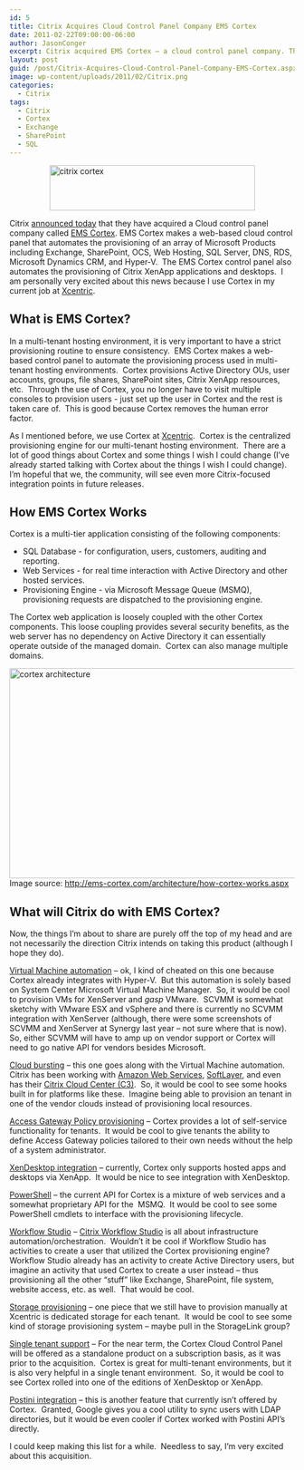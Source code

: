```yaml
---
id: 5
title: Citrix Acquires Cloud Control Panel Company EMS Cortex
date: 2011-02-22T09:00:00-06:00
author: JasonConger
excerpt: Citrix acquired EMS Cortex – a cloud control panel company. This web-based control panel allows for provisioning of a multitude of resources including Microsoft Exchange, Citrix XenApp, Microsoft SharePoint, DNS, SQL, Hyper-V, and more.
layout: post
guid: /post/Citrix-Acquires-Cloud-Control-Panel-Company-EMS-Cortex.aspx
image: wp-content/uploads/2011/02/Citrix.png
categories:
  - Citrix
tags:
  - Citrix
  - Cortex
  - Exchange
  - SharePoint
  - SQL
---
```

<a href="http://www.jasonconger.com/images/articleImages/citrix%20cortex.png" target="_blank" rel="lightbox"><img style="background-image: none; margin: 0px auto; padding-left: 0px; padding-right: 0px; display: block; float: none; padding-top: 0px; border-width: 0px;" title="citrix cortex" src="http://www.jasonconger.com/images/articleImages/citrix%20cortex_thumb.png" border="0" alt="citrix cortex" width="363" height="80" /></a>

Citrix <a href="http://community.citrix.com/display/ocb/2011/02/22/Citrix+Betting+Big+on+Cloud+App+Delivery" target="_blank">announced today</a> that they have acquired a Cloud control panel company called <a href="http://ems-cortex.com/" target="_blank">EMS Cortex</a>. EMS Cortex makes a web-based cloud control panel that automates the provisioning of an array of Microsoft Products including Exchange, SharePoint, OCS, Web Hosting, SQL Server, DNS, RDS, Microsoft Dynamics CRM, and Hyper-V.&nbsp; The EMS Cortex control panel also automates the provisioning of Citrix XenApp applications and desktops.&nbsp; I am personally very excited about this news because I use Cortex in my current job at <a href="http://xcentric.com/" target="_blank">Xcentric</a>.
<h2>What is EMS Cortex?</h2>
In a multi-tenant hosting environment, it is very important to have a strict provisioning routine to ensure consistency.&nbsp; EMS Cortex makes a web-based control panel to automate the provisioning process used in multi-tenant hosting environments.&nbsp; Cortex provisions Active Directory OUs, user accounts, groups, file shares, SharePoint sites, Citrix XenApp resources, etc.&nbsp; Through the use of Cortex, you no longer have to visit multiple consoles to provision users - just set up the user in Cortex and the rest is taken care of.&nbsp; This is good because Cortex removes the human error factor.

As I mentioned before, we use Cortex at <a href="http://xcentric.com/" target="_blank">Xcentric</a>.&nbsp; Cortex is the centralized provisioning engine for our multi-tenant hosting environment.&nbsp; There are a lot of good things about Cortex and some things I wish I could change (I’ve already started talking with Cortex about the things I wish I could change).&nbsp; I’m hopeful that we, the community, will see even more Citrix-focused integration points in future releases.
<h2>How EMS Cortex Works</h2>
Cortex is a multi-tier application consisting of the following components:
<ul>
	<li>SQL Database - for configuration, users, customers, auditing and reporting.</li>
	<li>Web Services - for real time interaction with Active Directory and other hosted services.</li>
	<li>Provisioning Engine - via Microsoft Message Queue (MSMQ), provisioning requests are dispatched to the provisioning engine.</li>
</ul>
The Cortex web application is loosely coupled with the other Cortex components. This loose coupling provides several security benefits, as the web server has no dependency on Active Directory it can essentially operate outside of the managed domain.&nbsp; Cortex can also manage multiple domains.

<a href="http://www.jasonconger.com/images/articleImages/cortex%20architecture.png" target="_blank"><img style="background-image: none; margin: 0px auto; padding-left: 0px; padding-right: 0px; display: block; float: none; padding-top: 0px; border-width: 0px;" title="cortex architecture" src="http://www.jasonconger.com/images/articleImages/cortex%20architecture_thumb.png" border="0" alt="cortex architecture" width="567" height="371" /></a> Image source: <a href="http://ems-cortex.com/architecture/how-cortex-works.aspx" target="_blank">http://ems-cortex.com/architecture/how-cortex-works.aspx</a>
<h2>What will Citrix do with EMS Cortex?</h2>
Now, the things I’m about to share are purely off the top of my head and are not necessarily the direction Citrix intends on taking this product (although I hope they do).

<span style="text-decoration: underline;">Virtual Machine automation</span> – ok, I kind of cheated on this one because Cortex already integrates with Hyper-V.&nbsp; But this automation is solely based on System Center Microsoft Virtual Machine Manager.&nbsp; So, it would be cool to provision VMs for XenServer and *gasp* VMware.&nbsp; SCVMM is somewhat sketchy with VMware ESX and vSphere and there is currently no SCVMM integration with XenServer (although, there were some screenshots of SCVMM and XenServer at Synergy last year – not sure where that is now).&nbsp; So, either SCVMM will have to amp up on vendor support or Cortex will need to go native API for vendors besides Microsoft.

<span style="text-decoration: underline;">Cloud bursting</span> – this one goes along with the Virtual Machine automation.&nbsp; Citrix has been working with <a href="http://www.citrix.com/English/partners/partner.asp?partnerID=1854698" target="_blank">Amazon Web Services</a>, <a href="http://www.softlayer.com/press_2008_09_16.html" target="_blank">SoftLayer</a>, and even has their <a href="http://www.citrix.com/English/ps2/products/product.asp?contentID=1681633" target="_blank">Citrix Cloud Center (C3)</a>.&nbsp; So, it would be cool to see some hooks built in for platforms like these.&nbsp; Imagine being able to provision an tenant in one of the vendor clouds instead of provisioning local resources.

<span style="text-decoration: underline;">Access Gateway Policy provisioning</span> – Cortex provides a lot of self-service functionality for tenants.&nbsp; It would be cool to give tenants the ability to define Access Gateway policies tailored to their own needs without the help of a system administrator.

<span style="text-decoration: underline;">XenDesktop integration</span> – currently, Cortex only supports hosted apps and desktops via XenApp.&nbsp; It would be nice to see integration with XenDesktop.

<span style="text-decoration: underline;">PowerShell</span> – the current API for Cortex is a mixture of web services and a somewhat proprietary API for the&nbsp; MSMQ.&nbsp; It would be cool to see some PowerShell cmdlets to interface with the provisioning lifecycle.

<span style="text-decoration: underline;">Workflow Studio</span> – <a href="http://www.citrix.com/English/ps2/products/product.asp?contentID=1297816&amp;ntref=hp_nav_US" target="_blank">Citrix Workflow Studio</a> is all about infrastructure automation/orchestration.&nbsp; Wouldn’t it be cool if Workflow Studio has activities to create a user that utilized the Cortex provisioning engine?&nbsp; Workflow Studio already has an activity to create Active Directory users, but imagine an activity that used Cortex to create a user instead – thus provisioning all the other “stuff” like Exchange, SharePoint, file system, website access, etc. as well.&nbsp; That would be cool.

<span style="text-decoration: underline;">Storage provisioning</span> – one piece that we still have to provision manually at Xcentric is dedicated storage for each tenant.&nbsp; It would be cool to see some kind of storage provisioning system – maybe pull in the StorageLink group?

<span style="text-decoration: underline;">Single tenant support</span> – For the near term, the Cortex Cloud Control Panel will be offered as a standalone product on a subscription basis, as it was prior to the acquisition.&nbsp; Cortex is great for multi-tenant environments, but it is also very helpful in a single tenant environment.&nbsp; So, it would be cool to see Cortex rolled into one of the editions of XenDesktop or XenApp.

<span style="text-decoration: underline;">Postini integration</span> – this is another feature that currently isn’t offered by Cortex.&nbsp; Granted, Google gives you a cool utility to sync users with LDAP directories, but it would be even cooler if Cortex worked with Postini API’s directly.

I could keep making this list for a while.&nbsp; Needless to say, I’m very excited about this acquisition.